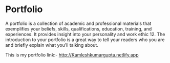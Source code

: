 # Portfolio
A portfolio is a collection of academic and professional materials that exemplifies your beliefs, skills, qualifications, education, training, and experiences. It provides insight into your personality and work ethic 12. The introduction to your portfolio is a great way to tell your readers who you are and briefly explain what you’ll talking about.



This is my portfolio link:- http://Kamleshkumargupta.netlify.app
